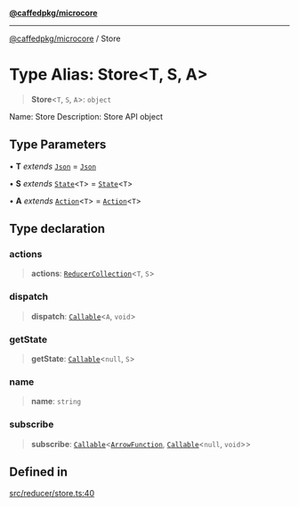 [**@caffedpkg/microcore**](../README.md)

***

[@caffedpkg/microcore](../globals.md) / Store

# Type Alias: Store\<T, S, A\>

> **Store**\<`T`, `S`, `A`\>: `object`

Name: Store
Description: Store API object

## Type Parameters

• **T** *extends* [`Json`](Json.md) = [`Json`](Json.md)

• **S** *extends* [`State`](State.md)\<`T`\> = [`State`](State.md)\<`T`\>

• **A** *extends* [`Action`](Action.md)\<`T`\> = [`Action`](Action.md)\<`T`\>

## Type declaration

### actions

> **actions**: [`ReducerCollection`](ReducerCollection.md)\<`T`, `S`\>

### dispatch

> **dispatch**: [`Callable`](Callable.md)\<`A`, `void`\>

### getState

> **getState**: [`Callable`](Callable.md)\<`null`, `S`\>

### name

> **name**: `string`

### subscribe

> **subscribe**: [`Callable`](Callable.md)\<[`ArrowFunction`](ArrowFunction.md), [`Callable`](Callable.md)\<`null`, `void`\>\>

## Defined in

[src/reducer/store.ts:40](https://github.com/caffed/microcore/blob/3444f5042af4893783a848f270124aa74f8db032/src/reducer/store.ts#L40)
